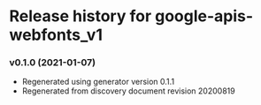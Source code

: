 # Release history for google-apis-webfonts_v1

### v0.1.0 (2021-01-07)

* Regenerated using generator version 0.1.1
* Regenerated from discovery document revision 20200819

